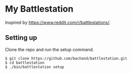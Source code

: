 # My Battlestation

Inspired by https://www.reddit.com/r/battlestations/.

## Setting up

Clone the repo and run the setup command.

```shell
$ git clone https://github.com/bachand/battlestation.git
$ cd battlestation
$ ./bin/battlestation setup
```
